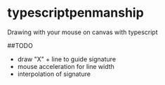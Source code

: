 # typescriptpenmanship
Drawing with your mouse on canvas with typescript

##TODO
* draw "X" + line to guide signature
* mouse acceleration for line width
* interpolation of signature

